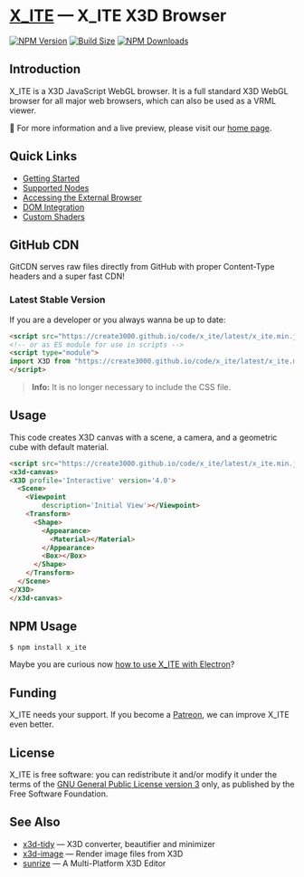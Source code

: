 # [X_ITE](https://create3000.github.io/x_ite/) — X_ITE X3D Browser

[![NPM Version](https://img.shields.io/npm/v/x_ite)](https://www.npmjs.com/package/x_ite)
[![Build Size](https://badgen.net/bundlephobia/minzip/x_ite)](#)
[![NPM Downloads](https://img.shields.io/npm/dw/x_ite)](https://npmtrends.com/x_ite)

## Introduction

X_ITE is a X3D JavaScript WebGL browser. It is a full standard X3D WebGL browser for all major web browsers, which can also be used as a VRML viewer.

🚀 For more information and a live preview, please visit our [home page](https://create3000.github.io/x_ite/).

## Quick Links

* [Getting Started](https://create3000.github.io/x_ite/)
* [Supported Nodes](https://create3000.github.io/x_ite/supported-nodes)
* [Accessing the External Browser](https://create3000.github.io/x_ite/accessing-the-external-browser)
* [DOM Integration](https://create3000.github.io/x_ite/dom-integration)
* [Custom Shaders](https://create3000.github.io/x_ite/custom-shaders)

## GitHub CDN

GitCDN serves raw files directly from GitHub with proper Content-Type headers and a super fast CDN!

### Latest Stable Version

If you are a developer or you always wanna be up to date:

```html
<script src="https://create3000.github.io/code/x_ite/latest/x_ite.min.js"></script>
<!-- or as ES module for use in scripts -->
<script type="module">
import X3D from "https://create3000.github.io/code/x_ite/latest/x_ite.min.mjs";
</script>
```

>**Info:** It is no longer necessary to include the CSS file.

## Usage

This code creates X3D canvas with a scene, a camera, and a geometric cube with default material.

```html
<script src="https://create3000.github.io/code/x_ite/latest/x_ite.min.js"></script>
<x3d-canvas>
<X3D profile='Interactive' version='4.0'>
  <Scene>
    <Viewpoint
        description='Initial View'></Viewpoint>
    <Transform>
      <Shape>
        <Appearance>
          <Material></Material>
        </Appearance>
        <Box></Box>
      </Shape>
    </Transform>
  </Scene>
</X3D>
</x3d-canvas>
```

## NPM Usage

```sh
$ npm install x_ite
```

Maybe you are curious now [how to use X_ITE with Electron](https://create3000.github.io/x_ite/how-to-use-x-ite-with-electron)?

## Funding

X_ITE needs your support. If you become a [Patreon](https://patreon.com/X_ITE), we can improve X_ITE even better.

## License

X_ITE is free software: you can redistribute it and/or modify it under the terms of the [GNU General Public License version 3](LICENSE.md) only, as published by the Free Software Foundation.

## See Also

* [x3d-tidy](https://www.npmjs.com/package/x3d-tidy) — X3D converter, beautifier and minimizer
* [x3d-image](https://www.npmjs.com/package/x3d-image) — Render image files from X3D
* [sunrize](https://www.npmjs.com/package/sunrize) — A Multi-Platform X3D Editor
